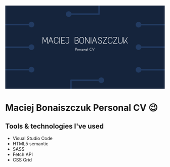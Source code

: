 ![Maciej Bonaiszczuk Personal CV](src/assets/img/cover.png)


# Maciej Bonaiszczuk Personal CV 😉 

## Tools & technologies I've used

- Visual Studio Code
- HTML5 semantic
- SASS
- Fetch API
- CSS Grid
